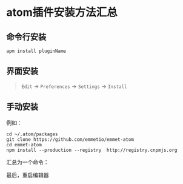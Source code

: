 # atom插件安装方法汇总

## 命令行安装

```
apm install pluginName
```

## 界面安装

> `Edit` -> `Preferences` -> `Settings` -> `Install`

## 手动安装

例如：

```
cd ~/.atom/packages
git clone https://github.com/emmetio/emmet-atom
cd emmet-atom
npm install --production --registry  http://registry.cnpmjs.org
```

汇总为一个命令：



最后，重启编辑器
